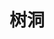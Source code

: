 ---
title: "树洞"
description: ""
slug: "树洞"
image: https://raw.githubusercontent.com/Arrackisarookie/images/main/newlife.jpg
---